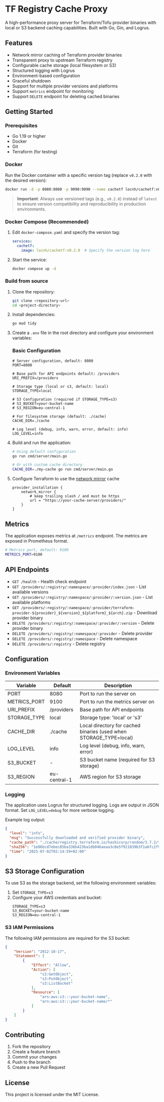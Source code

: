 # TF Registry Cache Proxy

A high-performance proxy server for Terraform/Tofu provider binaries with local or S3 backend caching capabilities. Built with Go, Gin, and Logrus.

## Features

- Network mirror caching of Terraform provider binaries
- Transparent proxy to upstream Terraform registry
- Configurable cache storage (local filesystem or S3)
- Structured logging with Logrus
- Environment-based configuration
- Graceful shutdown
- Support for multiple provider versions and platforms
- Support `metrics` endpoint for monitoring
- Support `DELETE` endpoint for deleting cached binaries

## Getting Started

### Prerequisites

- Go 1.19 or higher
- Docker
- Git
- Terraform (for testing)

### Docker

Run the Docker container with a specific version tag (replace `v0.2.0` with the desired version):

```bash
docker run -d -p 8080:8080 -p 9090:9090 --name cachetf locnh/cachetf:v0.2.0
```

> **Important**: Always use versioned tags (e.g., `v0.2.0`) instead of `latest` to ensure version compatibility and reproducibility in production environments.

### Docker Compose (Recommended)

1. Edit `docker-compose.yaml` and specify the version tag:
   ```yaml
   services:
     cachetf:
       image: locnh/cachetf:v0.2.0  # Specify the version tag here
   ```

2. Start the service:
   ```bash
   docker compose up -d
   ```

### Build from source

1. Clone the repository:
   ```bash
   git clone <repository-url>
   cd <project-directory>
   ```

2. Install dependencies:
   ```bash
   go mod tidy
   ```

3. Create a `.env` file in the root directory and configure your environment variables:

   ### Basic Configuration
   ```env
   # Server configuration, default: 8080
   PORT=8080
   
   # Base path for API endpoints default: /providers
   URI_PREFIX=/providers
   
   # Storage type (local or s3, default: local)
   STORAGE_TYPE=local

   # S3 Configuration (required if STORAGE_TYPE=s3)
   # S3_BUCKET=your-bucket-name
   # S3_REGION=eu-central-1
   
   # For filesystem storage (default: ./cache)
   CACHE_DIR=./cache
   
   # Log level (debug, info, warn, error, default: info)
   LOG_LEVEL=info
   ```

4. Build and run the application:
   ```bash
   # Using default configuration
   go run cmd/server/main.go
   
   # Or with custom cache directory
   CACHE_DIR=./my-cache go run cmd/server/main.go
   ```

5. Configure Terraform to use the [network mirror](https://developer.hashicorp.com/terraform/internals/provider-network-mirror-protocol#protocol-base-url) cache
    ```hcl
    provider_installation {
        network_mirror {
            # keep trailing slash / and must be https
            url = "https://your-cache-server/providers/"
        }
    }
    ```

## Metrics

The application exposes metrics at `/metrics` endpoint. The metrics are exposed in Prometheus format.
```bash
# Metrics port, default: 9100
METRICS_PORT=9100
```

## API Endpoints

- `GET /health` - Health check endpoint
- `GET /providers/:registry/:namespace/:provider/index.json` - List available versions
- `GET /providers/:registry/:namespace/:provider/:version.json` - List available platforms
- `GET /providers/:registry/:namespace/:provider/terraform-provider-${provider}_${version}_${platform}_${arch}.zip` - Download provider binary
- `DELETE /providers/:registry/:namespace/:provider/:version` - Delete provider binary
- `DELETE /providers/:registry/:namespace/:provider` - Delete provider
- `DELETE /providers/:registry/:namespace` - Delete namespace
- `DELETE /providers/:registry` - Delete registry

## Configuration

### Environment Variables

| Variable            | Default           | Description                                                                 |
|---------------------|-------------------|-----------------------------------------------------------------------------|
| PORT                | 8080              | Port to run the server on                                                   |
| METRICS_PORT        | 9100              | Port to run the metrics server on                                           |
| URI_PREFIX          | /providers        | Base path for API endpoints                                                 |
| STORAGE_TYPE        | local             | Storage type: 'local' or 's3'                                               |
| CACHE_DIR           | ./cache           | Local directory for cached binaries (used when STORAGE_TYPE=local)          |
| LOG_LEVEL           | info              | Log level (debug, info, warn, error)                                        |
| S3_BUCKET           | -                 | S3 bucket name (required for S3 storage)                                    |
| S3_REGION           | eu-central-1      | AWS region for S3 storage                                                   |

### Logging

The application uses Logrus for structured logging. Logs are output in JSON format. Set `LOG_LEVEL=debug` for more verbose logging.

Example log output:
```json
{
  "level": "info",
  "msg": "Successfully downloaded and verified provider binary",
  "cache_path": "./cache/registry.terraform.io/hashicorp/random/3.7.2/terraform-provider-random_3.7.2_darwin_arm64.zip",
  "sha256": "1e86bcd7ebec85ba336b423ba1db046aeaa3c0e5f921039b3f1a6fc2f978feab",
  "time": "2025-07-02T02:14:59+02:00"
}
```

## S3 Storage Configuration

To use S3 as the storage backend, set the following environment variables:

1. Set `STORAGE_TYPE=s3`
2. Configure your AWS credentials and bucket:
   ```env
   STORAGE_TYPE=s3
   S3_BUCKET=your-bucket-name
   S3_REGION=eu-central-1
   ```

### S3 IAM Permissions

The following IAM permissions are required for the S3 bucket:

```json
{
    "Version": "2012-10-17",
    "Statement": [
        {
            "Effect": "Allow",
            "Action": [
                "s3:GetObject",
                "s3:PutObject",
                "s3:ListBucket"
            ],
            "Resource": [
                "arn:aws:s3:::your-bucket-name",
                "arn:aws:s3:::your-bucket-name/*"
            ]
        }
    ]
}
```

## Contributing

1. Fork the repository
2. Create a feature branch
3. Commit your changes
4. Push to the branch
5. Create a new Pull Request

## License

This project is licensed under the MIT License.
